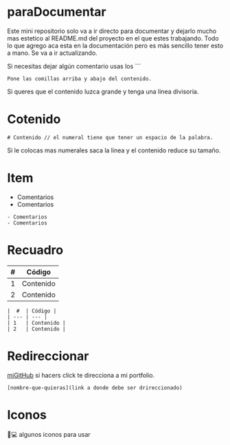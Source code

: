 # paraDocumentar

Este mini repositorio solo va a ir directo para documentar y dejarlo mucho mas estetico al README.md del proyecto en el que estes trabajando.
Todo lo que agrego aca esta en la documentación pero es más sencillo tener esto a mano.
Se va a ir actualizando.

Si necesitas dejar algún comentario usas los ``` 
```
Pone las comillas arriba y abajo del contenido.
``` 

Si queres que el contenido luzca grande y tenga una linea divisoria.

# Cotenido
```
# Contenido // el numeral tiene que tener un espacio de la palabra.
```
Si le colocas mas numerales saca la linea y el contenido reduce su tamaño.

# Item
- Comentarios
- Comentarios
```
- Comentarios
- Comentarios
```


# Recuadro
|  #  | Código |
| --- | --- |
| 1   | Contenido |
| 2   | Contenido |

```
|  #  | Código |
| --- | --- |
| 1   | Contenido |
| 2   | Contenido |
```

# Redireccionar

[miGitHub]([https://megagringa.github.io/portTerminal/index.html](https://github.com/megagringa)) si hacers click te direcciona a mi portfolio.

``` 
[nombre-que-quieras](link a donde debe ser drireccionado)
```

# Iconos

📜💻 algunos iconos para usar
